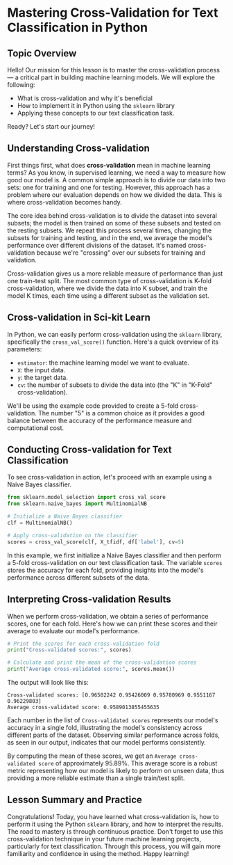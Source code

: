 # Mastering Cross-Validation for Text Classification in Python

## Topic Overview
Hello! Our mission for this lesson is to master the cross-validation process — a critical part in building machine learning models. We will explore the following:

* What is cross-validation and why it's beneficial
* How to implement it in Python using the `sklearn` library
* Applying these concepts to our text classification task.

Ready? Let's start our journey!

## Understanding Cross-validation
First things first, what does **cross-validation** mean in machine learning terms? As you know, in supervised learning, we need a way to measure how good our model is. A common simple approach is to divide our data into two sets: one for training and one for testing. However, this approach has a problem where our evaluation depends on how we divided the data. This is where cross-validation becomes handy.

The core idea behind cross-validation is to divide the dataset into several subsets; the model is then trained on some of these subsets and tested on the resting subsets. We repeat this process several times, changing the subsets for training and testing, and in the end, we average the model's performance over different divisions of the dataset. It's named cross-validation because we're "crossing" over our subsets for training and validation.

Cross-validation gives us a more reliable measure of performance than just one train-test split. The most common type of cross-validation is K-fold cross-validation, where we divide the data into K subset, and train the model K times, each time using a different subset as the validation set.

## Cross-validation in Sci-kit Learn
In Python, we can easily perform cross-validation using the `sklearn` library, specifically the `cross_val_score()` function. Here's a quick overview of its parameters:

* `estimator`: the machine learning model we want to evaluate.
* `X`: the input data.
* `y`: the target data.
* `cv`: the number of subsets to divide the data into (the "K" in "K-Fold" cross-validation).

We'll be using the example code provided to create a 5-fold cross-validation. The number "5" is a common choice as it provides a good balance between the accuracy of the performance measure and computational cost.

## Conducting Cross-validation for Text Classification
To see cross-validation in action, let's proceed with an example using a Naive Bayes classifier.

```Python
from sklearn.model_selection import cross_val_score
from sklearn.naive_bayes import MultinomialNB

# Initialize a Naive Bayes classifier
clf = MultinomialNB()

# Apply cross-validation on the classifier
scores = cross_val_score(clf, X_tfidf, df['label'], cv=5)
```

In this example, we first initialize a Naive Bayes classifier and then perform a 5-fold cross-validation on our text classification task. The variable `scores` stores the accuracy for each fold, providing insights into the model's performance across different subsets of the data.

## Interpreting Cross-validation Results
When we perform cross-validation, we obtain a series of performance scores, one for each fold. Here's how we can print these scores and their average to evaluate our model's performance.

```Python
# Print the scores for each cross-validation fold
print("Cross-validated scores:", scores)

# Calculate and print the mean of the cross-validation scores
print("Average cross-validated score:", scores.mean())
```

The output will look like this:

```Plain text
Cross-validated scores: [0.96502242 0.95426009 0.95780969 0.9551167  0.96229803]
Average cross-validated score: 0.9589013855455635
```

Each number in the list of `Cross-validated scores` represents our model's accuracy in a single fold, illustrating the model's consistency across different parts of the dataset. Observing similar performance across folds, as seen in our output, indicates that our model performs consistently.

By computing the mean of these scores, we get an `Average cross-validated score` of approximately 95.89%. This average score is a robust metric representing how our model is likely to perform on unseen data, thus providing a more reliable estimate than a single train/test split.

## Lesson Summary and Practice
Congratulations! Today, you have learned what cross-validation is, how to perform it using the Python `sklearn` library, and how to interpret the results. The road to mastery is through continuous practice. Don't forget to use this cross-validation technique in your future machine learning projects, particularly for text classification. Through this process, you will gain more familiarity and confidence in using the method. Happy learning!
